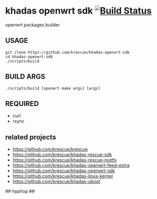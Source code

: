 # khadas openwrt sdk [![Build Status](https://travis-ci.org/krescue/khadas-openwrt-sdk.svg?branch=master)](https://travis-ci.org/krescue/khadas-openwrt-sdk)

openwrt packages builder

## USAGE

    git clone https://github.com/krescue/khadas-openwrt-sdk
    cd khadas-openwrt-sdk
    ./scripts/build

## BUILD ARGS

    ./scripts/build [openwrt make args] [args]

## REQUIRED

+ curl
+ rsync

## related projects

+ https://github.com/krescue/krescue
+ https://github.com/krescue/khadas-rescue-sdk
+ https://github.com/krescue/khadas-rescue-rootfs
+ https://github.com/krescue/khadas-openwrt-feed-extra
+ https://github.com/krescue/khadas-openwrt-sdk
+ https://github.com/krescue/khadas-linux-kernel
+ https://github.com/krescue/khadas-uboot

\## hyphop ##
